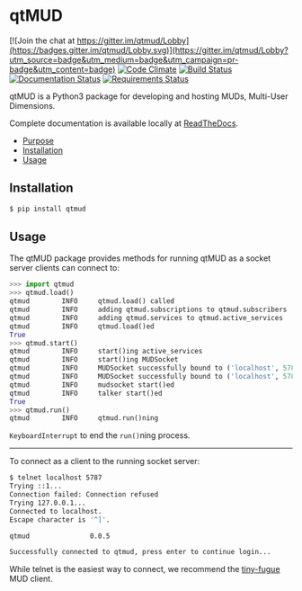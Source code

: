 # qtMUD

[![Join the chat at https://gitter.im/qtmud/Lobby](https://badges.gitter.im/qtmud/Lobby.svg)](https://gitter.im/qtmud/Lobby?utm_source=badge&utm_medium=badge&utm_campaign=pr-badge&utm_content=badge)
[![Code Climate](https://codeclimate.com/github/emsenn/qtmud/badges/gpa.svg)](https://codeclimate.com/github/emsenn/qtmud)
[![Build Status](https://travis-ci.org/emsenn/qtmud.svg?branch=master)](https://travis-ci.org/emsenn/qtmud)
[![Documentation Status](https://readthedocs.org/projects/qtmud/badge/?version=latest)](http://qtmud.readthedocs.io/en/latest/?badge=latest)
[![Requirements Status](https://requires.io/github/emsenn/qtmud/requirements.svg?branch=master)](https://requires.io/github/emsenn/qtmud/requirements/?branch=master)

qtMUD is a Python3 package for developing and hosting MUDs, Multi-User 
Dimensions.

Complete documentation is available locally at 
[ReadTheDocs](http://qtmud.readthedocs.io/en/latest/).

* [Purpose](Purpose)
* [Installation](#Installation)
* [Usage](#Usage)


## Installation

```bash
$ pip install qtmud
```

## Usage

The qtMUD package provides methods for running qtMUD as a socket server 
clients can connect to:

```python
>>> import qtmud
>>> qtmud.load()
qtmud        INFO     qtmud.load() called
qtmud        INFO     adding qtmud.subscriptions to qtmud.subscribers
qtmud        INFO     adding qtmud.services to qtmud.active_services
qtmud        INFO     qtmud.load()ed
True
>>> qtmud.start()
qtmud        INFO     start()ing active_services
qtmud        INFO     start()ing MUDSocket
qtmud        INFO     MUDSocket successfully bound to ('localhost', 5787)
qtmud        INFO     MUDSocket successfully bound to ('localhost', 5788, 0, 0)
qtmud        INFO     mudsocket start()ed
qtmud        INFO     talker start()ed
True
>>> qtmud.run()
qtmud        INFO     qtmud.run()ning
```
`KeyboardInterrupt` to end the `run()`ning process.

---

To connect as a client to the running socket server:

```bash
$ telnet localhost 5787
Trying ::1...
Connection failed: Connection refused
Trying 127.0.0.1...
Connected to localhost.
Escape character is '^]'.

qtmud               0.0.5

Successfully connected to qtmud, press enter to continue login...
```
While telnet is the easiest way to connect, we recommend the 
[tiny-fugue](https://github.com/kruton/tinyfugue) MUD client.
